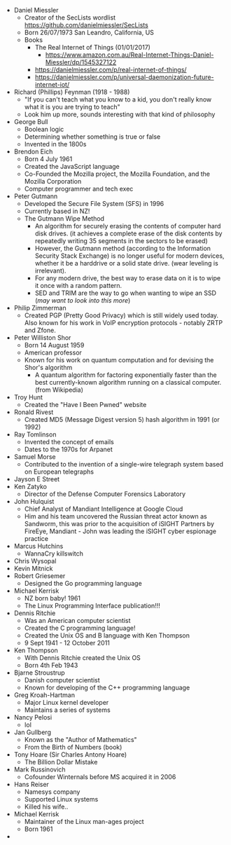 - Daniel Miessler
	- Creator of the SecLists wordlist
	  https://github.com/danielmiessler/SecLists
	- Born 26/07/1973
	  San Leandro, California, US
	- Books
		- The Real Internet of Things (01/01/2017)
			- https://www.amazon.com.au/Real-Internet-Things-Daniel-Miessler/dp/1545327122
		- https://danielmiessler.com/p/real-internet-of-things/
		- https://danielmiessler.com/p/universal-daemonization-future-internet-iot/
- Richard (Phillips) Feynman (1918 - 1988)
	- "If you can't teach what you know to a kid, you don't really know what it is you are trying to teach"
	- Look him up more, sounds interesting with that kind of philosophy 
- George Bull
	- Boolean logic
	- Determining whether something is true or false
	- Invented in the 1800s
- Brendon Eich
	- Born 4 July 1961
	- Created the JavaScript language
	- Co-Founded the Mozilla project, the Mozilla Foundation, and the Mozilla Corporation
	- Computer programmer and tech exec
- Peter Gutmann
	- Developed the Secure File System (SFS) in 1996
	- Currently based in NZ!
	- The Gutmann Wipe Method
		- An algorithm for securely erasing the contents of computer hard disk drives. (it achieves a complete erase of the disk contents by repeatedly writing 35 segments in the sectors to be erased)
		- However, the Gutmann method (according to the Information Security Stack Exchange) is no longer useful for modern devices, whether it be a harddrive or a solid state drive. (wear leveling is irrelevant). 
		- For any modern drive, the best way to erase data on it is to wipe it once with a random pattern. 
		- SED and TRIM are the way to go when wanting to wipe an SSD (*may want to look into this more*)
- Philip Zimmerman
	- Created PGP (Pretty Good Privacy) which is still widely used today. Also known for his work in VoIP encryption protocols - notably ZRTP and Zfone. 
- Peter Williston Shor
	- Born 14 August 1959
	- American professor
	- Known for his work on quantum computation and for devising the Shor's algorithm
		- A quantum algorithm for factoring exponentially faster than the best currently-known algorithm running on a classical computer. 
		(from Wikipedia)
- Troy Hunt
	- Created the "Have I Been Pwned" website
- Ronald Rivest
	- Created MD5 (Message Digest version 5) hash algorithm in 1991 (or 1992)
- Ray Tomlinson
	- Invented the concept of emails
	- Dates to the 1970s for Arpanet
- Samuel Morse
	- Contributed to the invention of a single-wire telegraph system based on European telegraphs
- Jayson E Street
- Ken Zatyko
	- Director of the Defense Computer Forensics Laboratory
- John Hulquist
	- Chief Analyst of Mandiant Intelligence at Google Cloud
	- Him and his team uncovered the Russian threat actor known as Sandworm, this was prior to the acquisition of iSIGHT Partners by FireEye, Mandiant - John was leading the iSIGHT cyber espionage practice
- Marcus Hutchins
	- WannaCry killswitch
- Chris Wysopal
- Kevin Mitnick
- Robert Griesemer
	- Designed the Go programming language
- Michael Kerrisk
	- NZ born baby! 1961
	- The Linux Programming Interface publication!!!
- Dennis Ritchie
	- Was an American computer scientist
	- Created the C programming language!
	- Created the Unix OS and B language with Ken Thompson
	- 9 Sept 1941 - 12 October 2011
- Ken Thompson
	- With Dennis Ritchie created the Unix OS
	- Born 4th Feb 1943
- Bjarne Stroustrup
	- Danish computer scientist
	- Known for developing of the C++ programming language
- Greg Kroah-Hartman
	- Major Linux kernel developer
	- Maintains a series of systems
- Nancy Pelosi
	- lol
- Jan Gullberg
	- Known as the "Author of Mathematics"
	- From the Birth of Numbers (book)
- Tony Hoare (Sir Charles Antony Hoare)
	- The Billion Dollar Mistake
- Mark Russinovich
	- Cofounder Winternals before MS acquired it in 2006
- Hans Reiser
	- Namesys company
	- Supported Linux systems
	- Killed his wife..
- Michael Kerrisk
	- Maintainer of the Linux man-ages project
	- Born 1961
- 